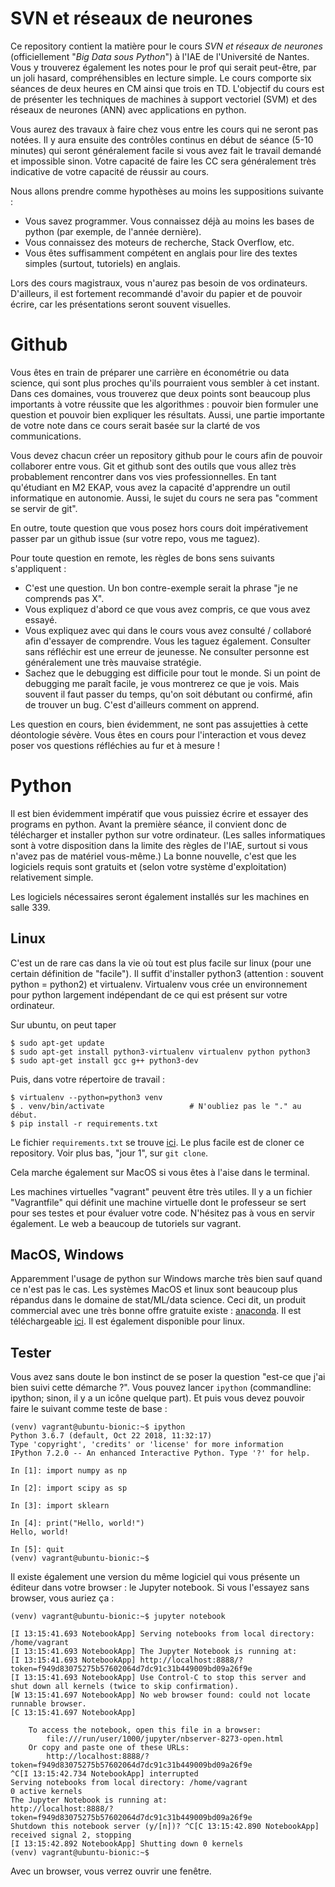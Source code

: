 # SVN et réseaux de neurones

Ce repository contient la matière pour le cours _SVN et réseaux de
neurones_ (officiellement "_Big Data sous Python_") à l'IAE de
l'Université de Nantes.  Vous y trouverez également
les notes pour le prof qui serait peut-être, par un joli hasard,
compréhensibles en lecture simple.  Le cours comporte six séances de
deux heures en CM ainsi que trois en TD.  L'objectif du cours est de
présenter les techniques de machines à support vectoriel (SVM) et des
réseaux de neurones (ANN) avec applications en python.

Vous aurez des travaux à faire chez vous entre les cours qui ne seront
pas notées.  Il y aura ensuite des contrôles continus en début de
séance (5-10 minutes) qui seront généralement facile si vous avez fait
le travail demandé et impossible sinon.  Votre capacité de faire les
CC sera généralement très indicative de votre capacité de réussir au
cours.

Nous allons prendre comme hypothèses au moins les suppositions suivante
:

* Vous savez programmer.  Vous connaissez déjà au moins les bases de python
  (par exemple, de l'année dernière).
* Vous connaissez des moteurs de recherche, Stack Overflow, etc.
* Vous êtes suffisamment compétent en anglais pour lire des textes
  simples (surtout, tutoriels) en anglais.

Lors des cours magistraux, vous n'aurez pas besoin de vos
ordinateurs.  D'ailleurs, il est fortement recommandé d'avoir du papier
et de pouvoir écrire, car les présentations seront souvent visuelles.

# Github

Vous êtes en train de préparer une carrière en économétrie ou data
science, qui sont plus proches qu'ils pourraient vous sembler à cet
instant.  Dans ces domaines, vous trouverez que deux points sont
beaucoup plus importants à votre réussite que les algorithmes :
pouvoir bien formuler une question et pouvoir bien expliquer les
résultats.  Aussi, une partie importante de votre note dans ce cours
serait basée sur la clarté de vos communications.

Vous devez chacun créer un repository github pour le cours afin de
pouvoir collaborer entre vous.  Git et github sont des outils que vous
allez très probablement rencontrer dans vos vies professionnelles.  En
tant qu'étudiant en M2 EKAP, vous avez la capacité d'apprendre un
outil informatique en autonomie.  Aussi, le sujet du cours ne sera pas
"comment se servir de git".

En outre, toute question que vous posez hors cours doit impérativement
passer par un github issue (sur votre repo, vous me taguez).

Pour toute question en remote, les règles de bons sens suivants s'appliquent :

* C'est une question.  Un bon contre-exemple serait la phrase "je ne comprends pas X".
* Vous expliquez d'abord ce que vous avez compris, ce que vous avez essayé.
* Vous expliquez avec qui dans le cours vous avez consulté / collaboré afin d'essayer de comprendre.  Vous les taguez également.  Consulter sans réfléchir est une erreur de jeunesse.  Ne consulter personne est généralement une très mauvaise stratégie.
* Sachez que le debugging est difficile pour tout le monde.  Si un point de debugging me paraît facile, je vous montrerez ce que je vois.  Mais souvent il faut passer du temps, qu'on soit débutant ou confirmé, afin de trouver un bug.  C'est d'ailleurs comment on apprend.

Les question en cours, bien évidemment, ne sont pas assujetties à
cette déontologie sévère.  Vous êtes en cours pour l'interaction et
vous devez poser vos questions réfléchies au fur et à mesure !


# Python

Il est bien évidemment impératif que vous puissiez écrire et essayer
des programs en python.  Avant la première séance, il convient donc de
télécharger et installer python sur votre ordinateur.  (Les salles
informatiques sont à votre disposition dans la limite des règles de
l'IAE, surtout si vous n'avez pas de matériel vous-même.)  La bonne
nouvelle, c'est que les logiciels requis sont gratuits et (selon votre
système d'exploitation) relativement simple.

Les logiciels nécessaires seront également installés sur les machines
en salle 339.


## Linux

C'est un de rare cas dans la vie où tout est plus facile sur linux
(pour une certain définition de "facile").  Il suffit d'installer
python3 (attention : souvent python = python2) et virtualenv.
Virtualenv vous crée un environnement pour python largement
indépendant de ce qui est présent sur votre ordinateur.

Sur ubuntu, on peut taper

    $ sudo apt-get update
	$ sudo apt-get install python3-virtualenv virtualenv python python3
	$ sudo apt-get install gcc g++ python3-dev

Puis, dans votre répertoire de travail :

    $ virtualenv --python=python3 venv
	$ . venv/bin/activate                   # N'oubliez pas le "." au début.
	$ pip install -r requirements.txt

Le fichier `requirements.txt` se trouve [ici](requirements.txt).  Le
plus facile est de cloner ce repository.  Voir plus bas, "jour 1", sur
`git clone`.

Cela marche également sur MacOS si vous êtes à l'aise dans le
terminal.

Les machines virtuelles "vagrant" peuvent être très utiles.  Il y a un
fichier "Vagrantfile" qui définit une machine virtuelle dont le
professeur se sert pour ses testes et pour évaluer votre code.
N'hésitez pas à vous en servir également.  Le web a beaucoup de
tutoriels sur vagrant.


## MacOS, Windows

Apparemment l'usage de python sur Windows marche très bien sauf quand
ce n'est pas le cas.  Les systèmes MacOS et linux sont beaucoup plus
répandus dans le domaine de stat/ML/data science.  Ceci dit, un
produit commercial avec une très bonne offre gratuite existe :
[anaconda](https://www.anaconda.com/).  Il est téléchargeable
[ici](https://www.anaconda.com/download/).  Il est également
disponible pour linux.


## Tester

Vous avez sans doute le bon instinct de se poser la question "est-ce
que j'ai bien suivi cette démarche ?".  Vous pouvez lancer `ipython`
(commandline: ipython; sinon, il y a un icône quelque part).  Et puis
vous devez pouvoir faire le suivant comme teste de base :

	(venv) vagrant@ubuntu-bionic:~$ ipython
	Python 3.6.7 (default, Oct 22 2018, 11:32:17)
	Type 'copyright', 'credits' or 'license' for more information
	IPython 7.2.0 -- An enhanced Interactive Python. Type '?' for help.

	In [1]: import numpy as np

	In [2]: import scipy as sp

	In [3]: import sklearn

	In [4]: print("Hello, world!")
	Hello, world!

	In [5]: quit
	(venv) vagrant@ubuntu-bionic:~$

Il existe également une version du même logiciel qui vous présente un
éditeur dans votre browser : le Jupyter notebook.  Si vous l'essayez
sans browser, vous auriez ça :

	(venv) vagrant@ubuntu-bionic:~$ jupyter notebook

	[I 13:15:41.693 NotebookApp] Serving notebooks from local directory: /home/vagrant
	[I 13:15:41.693 NotebookApp] The Jupyter Notebook is running at:
	[I 13:15:41.693 NotebookApp] http://localhost:8888/?token=f949d83075275b57602064d7dc91c31b449009bd09a26f9e
	[I 13:15:41.693 NotebookApp] Use Control-C to stop this server and shut down all kernels (twice to skip confirmation).
	[W 13:15:41.697 NotebookApp] No web browser found: could not locate runnable browser.
	[C 13:15:41.697 NotebookApp]

		To access the notebook, open this file in a browser:
			file:///run/user/1000/jupyter/nbserver-8273-open.html
		Or copy and paste one of these URLs:
			http://localhost:8888/?token=f949d83075275b57602064d7dc91c31b449009bd09a26f9e
	^C[I 13:15:42.734 NotebookApp] interrupted
	Serving notebooks from local directory: /home/vagrant
	0 active kernels
	The Jupyter Notebook is running at:
	http://localhost:8888/?token=f949d83075275b57602064d7dc91c31b449009bd09a26f9e
	Shutdown this notebook server (y/[n])? ^C[C 13:15:42.890 NotebookApp] received signal 2, stopping
	[I 13:15:42.892 NotebookApp] Shutting down 0 kernels
	(venv) vagrant@ubuntu-bionic:~$

Avec un browser, vous verrez ouvrir une fenêtre.
